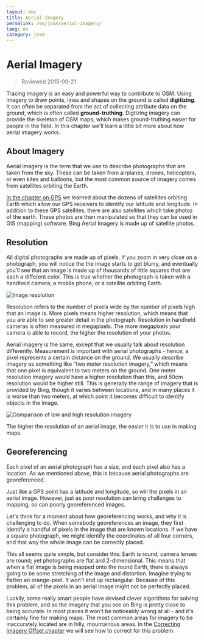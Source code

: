 ```yaml
---
layout: doc
title: Aerial Imagery
permalink: /en/josm/aerial-imagery/
lang: en
category: josm
---
```


Aerial Imagery
================

> Reviewed 2015-09-21  

Tracing imagery is an easy and powerful way to contribute to OSM. Using imagery to draw points, lines and shapes on the ground is called **digitizing**. It can often be separated from the act of collecting attribute data on the ground, which is often called **ground-truthing**. Digtizing imagery can provide the skeleton of OSM maps, which makes ground-truthing easier for people in the field. In this chapter we'll learn a little bit more about how aerial imagery works.  

About Imagery
-------------

Aerial imagery is the term that we use to describe photographs that are taken from the sky. These can be taken from airplanes, drones, helicopters, or even kites and balloons, but the most common source of imagery comes from satellites orbiting the Earth.  

[In the chapter on GPS](/en/mobile-mapping/using-gps) we learned about the dozens of satellites orbiting Earth which allow our GPS receivers to identify our latitude and longitude. In addition to these GPS satellites, there are also satellites which take photos of the earth. These photos are then manipulated so that they can be used in GIS (mapping) software. Bing Aerial Imagery is made up of satellite photos.  

Resolution
----------

All digital photographs are made up of pixels.  If you zoom in very close on a photograph, you will notice the the image starts to get blurry, and eventually you’ll see that an image is made up of thousands of little squares that are each a different color.  This is true whether the photograph is taken with a handheld camera, a mobile phone, or a satellite orbiting Earth.  

![Image resolution][]

Resolution refers to the number of pixels wide by the number of pixels high that an image is.  More pixels means higher resolution, which means that you are able to see greater detail in the photograph.  Resolution in handheld cameras is often measured in megapixels.  The more megapixels your camera is able to record, the higher the resolution of your photos.  

Aerial imagery is the same, except that we usually talk about resolution differently.  Measurement is important with aerial photographs - hence, a pixel represents a certain distance on the ground.  We usually describe imagery as something like “two meter resolution imagery,” which means that one pixel is equivalent to two meters on the ground.  One meter resolution imagery would have a higher resolution than this, and 50cm resolution would be higher still.  This is generally the range of imagery that is provided by Bing, though it varies between locations, and in many places it is worse than two meters, at which point it becomes difficult to identify objects in the image.  

![Comparison of low and high resolution imagery][]

The higher the resolution of an aerial image, the easier it is to use in making maps.  

Georeferencing
---------------

Each pixel of an aerial photograph has a size, and each pixel also has a location. As we mentioned above, this is because aerial photographs are georeferenced.  

Just like a GPS point has a latitude and longitude, so will the pixels in an aerial image. However, just as poor resolution can bring challenges to mapping, so can poorly georeferenced images.  

Let's think for a moment about how georeferencing works, and why it is challenging to do. When somebody georeferences an image, they first identify a handful of pixels in the image that are known locations. If we have a square photograph, we might identify the coordinates of all four corners, and that way the whole image can be correctly placed.  

This all seems quite simple, but consider this: Earth is round; camera lenses are round; yet photographs are flat and 2-dimensional. This means that when a flat image is being mapped onto the round Earth, there is always going to be some stretching of the image and distortion. Imagine trying to flatten an orange-peel. It won't end up rectangular. Because of this problem, all of the pixels in an aerial image might not be perfectly placed.  

Luckily, some really smart people have devised clever algorithms for solving this problem, and so the imagery that you see on Bing is pretty close to being accurate. In most places it won't be noticeably wrong at all - and it's certainly fine for making maps. The most common areas for imagery to be inaccurately located are in hilly, mountainous areas. In the [Correcting Imagery Offset chapter](/en/josm/correcting-imagery-offset) we will see how to correct for this problem.  

[Image resolution]: /images/josm/orange-resolution.png
[Comparison of low and high resolution imagery]: /images/josm/low-res-high-res.png